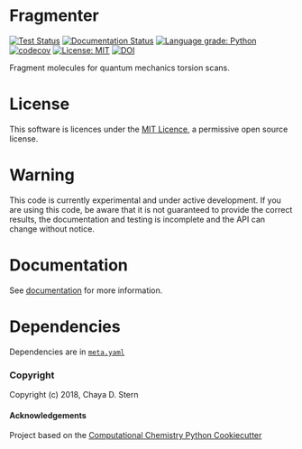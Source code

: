 Fragmenter
==========
[![Test Status](https://github.com/openforcefield/fragmenter/workflows/tests/badge.svg?branch=master)](https://github.com/openforcefield/fragmenter/actions)
[![Documentation Status](https://readthedocs.org/projects/fragmenter/badge/?version=latest)](https://fragmenter.readthedocs.io/en/latest/?badge=latest)
[![Language grade: Python](https://img.shields.io/lgtm/grade/python/g/openforcefield/fragmenter.svg?logo=lgtm&logoWidth=18)](https://lgtm.com/projects/g/openforcefield/fragmenter/context:python)
[![codecov](https://codecov.io/gh/openforcefield/fragmenter/branch/master/graph/badge.svg)](https://codecov.io/gh/openforcefield/fragmenter/branch/master)
[![License: MIT](https://img.shields.io/badge/License-MIT-yellow.svg)](https://opensource.org/licenses/MIT)
[![DOI](https://zenodo.org/badge/127185286.svg)](https://zenodo.org/badge/latestdoi/127185286)

Fragment molecules for quantum mechanics torsion scans.

# License

This software is licences under the [MIT Licence](https://opensource.org/licenses/MIT), a permissive open source license.

# Warning

This code is currently experimental and under active development. If you are using this code,
be aware that it is not guaranteed to provide the correct results, the documentation and testing is incomplete and the
API can change without notice.

# Documentation

See [documentation](https://fragmenter.readthedocs.io/en/latest/) for more information.

# Dependencies

Dependencies are in [`meta.yaml`](https://github.com/openforcefield/fragmenter/blob/master/devtools/conda-envs/meta.yaml)

### Copyright

Copyright (c) 2018, Chaya D. Stern


#### Acknowledgements

Project based on the
[Computational Chemistry Python Cookiecutter](https://github.com/choderalab/cookiecutter-python-comp-chem)

